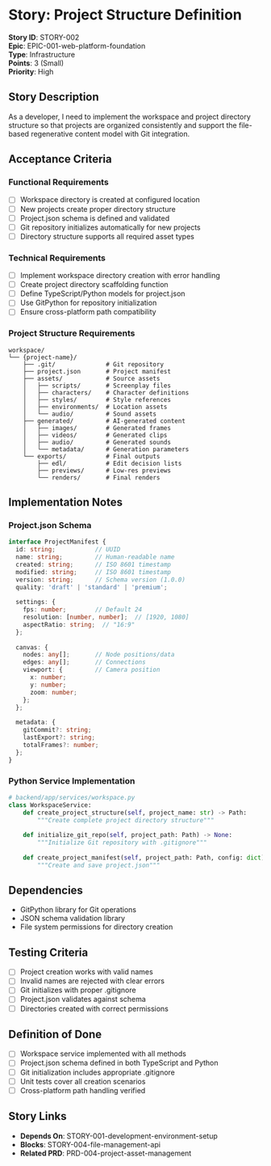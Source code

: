 # Story: Project Structure Definition

**Story ID**: STORY-002  
**Epic**: EPIC-001-web-platform-foundation  
**Type**: Infrastructure  
**Points**: 3 (Small)  
**Priority**: High  

## Story Description
As a developer, I need to implement the workspace and project directory structure so that projects are organized consistently and support the file-based regenerative content model with Git integration.

## Acceptance Criteria

### Functional Requirements
- [ ] Workspace directory is created at configured location
- [ ] New projects create proper directory structure
- [ ] Project.json schema is defined and validated
- [ ] Git repository initializes automatically for new projects
- [ ] Directory structure supports all required asset types

### Technical Requirements
- [ ] Implement workspace directory creation with error handling
- [ ] Create project directory scaffolding function
- [ ] Define TypeScript/Python models for project.json
- [ ] Use GitPython for repository initialization
- [ ] Ensure cross-platform path compatibility

### Project Structure Requirements
```
workspace/
└── {project-name}/
    ├── .git/              # Git repository
    ├── project.json       # Project manifest
    ├── assets/            # Source assets
    │   ├── scripts/       # Screenplay files
    │   ├── characters/    # Character definitions
    │   ├── styles/        # Style references
    │   ├── environments/  # Location assets
    │   └── audio/         # Sound assets
    ├── generated/         # AI-generated content
    │   ├── images/        # Generated frames
    │   ├── videos/        # Generated clips
    │   ├── audio/         # Generated sounds
    │   └── metadata/      # Generation parameters
    └── exports/           # Final outputs
        ├── edl/           # Edit decision lists
        ├── previews/      # Low-res previews
        └── renders/       # Final renders
```

## Implementation Notes

### Project.json Schema
```typescript
interface ProjectManifest {
  id: string;           // UUID
  name: string;         // Human-readable name
  created: string;      // ISO 8601 timestamp
  modified: string;     // ISO 8601 timestamp
  version: string;      // Schema version (1.0.0)
  quality: 'draft' | 'standard' | 'premium';
  
  settings: {
    fps: number;        // Default 24
    resolution: [number, number];  // [1920, 1080]
    aspectRatio: string;  // "16:9"
  };
  
  canvas: {
    nodes: any[];       // Node positions/data
    edges: any[];       // Connections
    viewport: {         // Camera position
      x: number;
      y: number;
      zoom: number;
    };
  };
  
  metadata: {
    gitCommit?: string;
    lastExport?: string;
    totalFrames?: number;
  };
}
```

### Python Service Implementation
```python
# backend/app/services/workspace.py
class WorkspaceService:
    def create_project_structure(self, project_name: str) -> Path:
        """Create complete project directory structure"""
        
    def initialize_git_repo(self, project_path: Path) -> None:
        """Initialize Git repository with .gitignore"""
        
    def create_project_manifest(self, project_path: Path, config: dict) -> None:
        """Create and save project.json"""
```

## Dependencies
- GitPython library for Git operations
- JSON schema validation library
- File system permissions for directory creation

## Testing Criteria
- [ ] Project creation works with valid names
- [ ] Invalid names are rejected with clear errors
- [ ] Git initializes with proper .gitignore
- [ ] Project.json validates against schema
- [ ] Directories created with correct permissions

## Definition of Done
- [ ] Workspace service implemented with all methods
- [ ] Project.json schema defined in both TypeScript and Python
- [ ] Git initialization includes appropriate .gitignore
- [ ] Unit tests cover all creation scenarios
- [ ] Cross-platform path handling verified

## Story Links
- **Depends On**: STORY-001-development-environment-setup
- **Blocks**: STORY-004-file-management-api
- **Related PRD**: PRD-004-project-asset-management